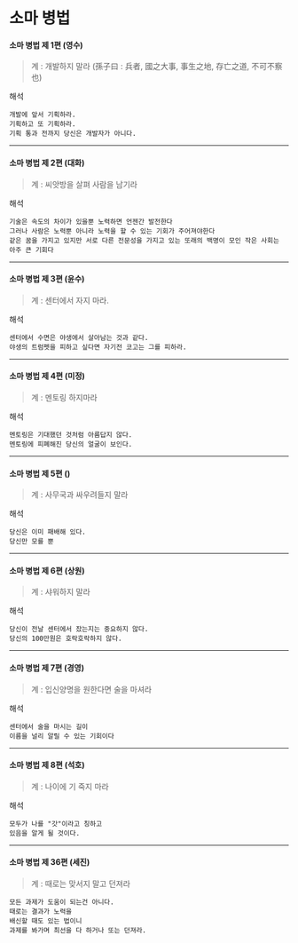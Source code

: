 # 소마 병법

#### 소마 병법 제 1편 (영수)

> 계 : 개발하지 말라
> (孫子曰 : 兵者, 國之大事, 事生之地, 存亡之道, 不可不察也)

해석
```
개발에 앞서 기획하라.
기획하고 또 기획하라.
기획 통과 전까지 당신은 개발자가 아니다.
```

---

#### 소마 병법 제 2편 (대화)

> 계 : 씨앗방을 살펴 사람을 남기라

해석
```
기술은 속도의 차이가 있을뿐 노력하면 언젠간 발전한다
그러나 사람은 노력뿐 아니라 노력을 할 수 있는 기회가 주어져야한다
같은 꿈을 가지고 있지만 서로 다른 전문성을 가지고 있는 또래의 백명이 모인 작은 사회는 아주 큰 기회다
```

---

#### 소마 병법 제 3편 (윤수)

> 계 : 센터에서 자지 마라.

해석
```
센터에서 수면은 야생에서 살아남는 것과 같다.
야생의 트럼펫을 피하고 싶다면 자기전 코고는 그를 피하라.
```

---

#### 소마 병법 제 4편 (미정)

> 계 : 멘토링 하지마라

해석
```
멘토링은 기대했던 것처럼 아름답지 않다.
멘토링에 피폐해진 당신의 얼굴이 보인다.
```

---

#### 소마 병법 제 5편 ()

> 계 : 사무국과 싸우려들지 말라

해석
```
당신은 이미 패배해 있다.
당신만 모를 뿐
```

---

#### 소마 병법 제 6편 (상원)

> 계 : 샤워하지 말라

해석
```
당신이 전날 센터에서 잤는지는 중요하지 않다.
당신의 100만원은 호락호락하지 않다.
```

---

#### 소마 병법 제 7편 (경영)

> 계 : 입신양명을 원한다면 술을 마셔라

해석
```
센터에서 술을 마시는 길이
이름을 널리 알릴 수 있는 기회이다
```

---

#### 소마 병법 제 8편 (석호)

> 계 : 나이에 기 죽지 마라

해석
```
모두가 나를 "갓"이라고 칭하고
있음을 알게 될 것이다.
```
---

#### 소마 병법 제 36편 (세진)

> 계 : 때로는 맞서지 말고 던져라

```
모든 과제가 도움이 되는건 아니다.
때로는 결과가 노력을
배신할 때도 있는 법이니
과제를 봐가며 최선을 다 하거나 또는 던져라.
```